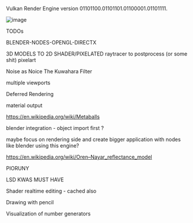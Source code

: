 Vulkan Render Engine version 01101100.01101101.01100001.01101111. 

![image](https://user-images.githubusercontent.com/57636589/181995289-3c7cfffb-fa7c-49b3-b596-d5559cdc9cff.png)


TODOs 

BLENDER-NODES-OPENGL-DIRECTX

3D MODELS TO 2D SHADER/PIXELATED
raytracer to postprocess (or some shit) pixelart 

Noise as Noice 
The Kuwahara Filter

multiple viewports

Deferred Rendering

material output

https://en.wikipedia.org/wiki/Metaballs

blender integration - object import first ? 

maybe focus on rendering side and create bigger application with nodes like blender using this engine? 


https://en.wikipedia.org/wiki/Oren–Nayar_reflectance_model

PIORUNY 

LSD  KWAS MUST HAVE

Shader realtime editing - cached also

Drawing with pencil

Visualization of number generators
